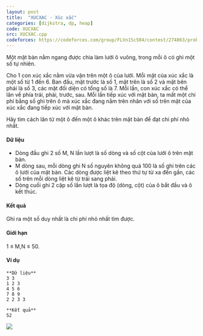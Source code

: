 ```yaml
---
layout: post
title:  "XUCXAC - Xúc xắc"
categories: [dijkstra, dp, heap]
code: XUCXAC
src: XUCXAC.cpp
codeforces: https://codeforces.com/group/FLVn1Sc504/contest/274863/problem/J
---
```



Một mặt bàn nằm ngang được chia làm lưới ô vuông, trong mỗi ô có ghi một số tự nhiên.

Cho 1 con xúc xắc nằm vừa vặn trên một ô của lưới. Mỗi mặt của xúc xắc là một số từ 1 đến 6. Ban đầu, mặt trước là số 1, mặt trên là số 2 và mặt bên phải là số 3, các mặt đối diện có tổng số là 7. Mỗi lần, con xúc xắc có thể lăn về phía trái, phải, trước, sau. Mỗi lần tiếp xúc với mặt bàn, ta mất một chi phí bằng số ghi trên ô mà xúc xắc đang nằm trên nhân với số trên mặt của xúc xắc đang tiếp xúc với mặt bàn.

Hãy tìm cách lăn từ một ô đến một ô khác trên mặt bàn để đạt chi phí nhỏ nhất.

#### Dữ liệu

*   Dòng đầu ghi 2 số M, N lần lượt là số dòng và số cột của lưới ô trên mặt bàn.
*   M dòng sau, mỗi dòng ghi N số nguyên không quá 100 là số ghi trên các ô lưới của mặt bàn. Các dòng được liệt kê theo thứ tự từ xa đến gần, các số trên mỗi dòng liệt kê từ trái sang phải.
*   Dòng cuối ghi 2 cặp số lần lượt là tọa độ (dòng, cột) của ô bắt đầu và ô kết thúc.

#### Kết quả

Ghi ra một số duy nhất là chi phí nhỏ nhất tìm được.

#### Giới hạn

1 ≤ M,N ≤ 50.

#### Ví dụ

```
**Dữ liệu**
3 3
1 2 3
4 5 6
7 8 9
2 2 3 3

**Kết quả**
52
```

![](https://vn.spoj.com/content/XUCXAC.png)

<!--more-->

